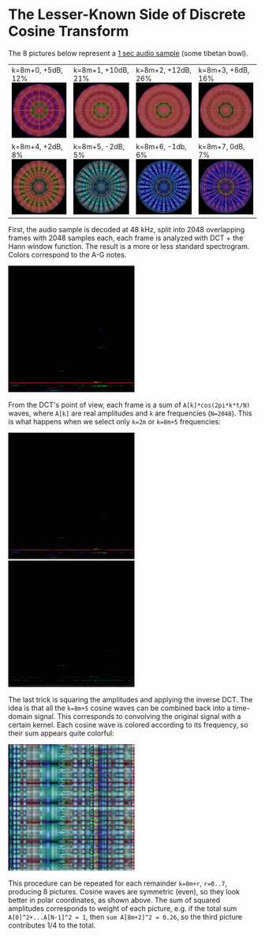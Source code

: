 # The Lesser-Known Side of Discrete Cosine Transform

The 8 pictures below represent a [1 sec audio sample](1sec.ogg) (some tibetan bowl).

|  |  |  |  |
|--|--|--|--|
| k=8m+0, +5dB, 12% [![](t.8-0-76db.jpg)](8-0-76db.jpg) | k=8m+1, +10dB, 21% [![](t.8-1-72db.jpg)](8-1-72db.jpg) | k=8m+2, +12dB, 26% [![](t.8-2-70db.jpg)](8-2-70db.jpg) | k=8m+3, +8dB, 16% [![](t.8-3-73db.jpg)](8-3-73db.jpg) |
| k=8m+4, +2dB, 8% [![](t.8-4-78db.jpg)](8-4-78db.jpg) | k=8m+5, -2dB, 5% [![](t.8-5-80db.jpg)](8-5-80db.jpg) | k=8m+6, -1db, 6% [![](t.8-6-80db.jpg)](8-6-80db.jpg) | k=8m+7, 0dB, 7% [![](t.8-7-80db.jpg)](8-7-80db.jpg) |

First, the audio sample is decoded at 48 kHz, split into 2048 overlapping frames with 2048 samples each, each frame is analyzed with DCT + the Hann window function. The result is a more or less standard spectrogram. Colors correspond to the A-G notes.

[![](t.dct-1.jpg)](dct-1.jpg)

From the DCT's point of view, each frame is a sum of `A[k]*cos(2pi*k*t/N)` waves, where `A[k]` are real amplitudes and `k` are frequencies (`N=2048`). This is what happens when we select only `k=2m` or `k=8m+5` frequencies:

[![](t.dct-2.jpg)](dct-2.jpg)
[![](t.dct-8.jpg)](dct-8.jpg)

The last trick is squaring the amplitudes and applying the inverse DCT. The idea is that all the `k=8m+5` cosine waves can be combined back into a time-domain signal. This corresponds to convolving the original signal with a certain kernel. Each cosine wave is colored according to its frequency, so their sum appears quite colorful:

[![](t.acf-8.jpg)](acf-8.jpg)

This procedure can be repeated for each remainder `k=8m+r`, `r=0..7`, producing 8 pictures. Cosine waves are symmetric (even), so they look better in polar coordinates, as shown above. The sum of squared amplitudes corresponds to weight of each picture, e.g. if the total sum `A[0]^2+...A[N-1]^2 = 1`, then `sum A[8m+2]^2 = 0.26`, so the third picture contributes 1/4 to the total.
